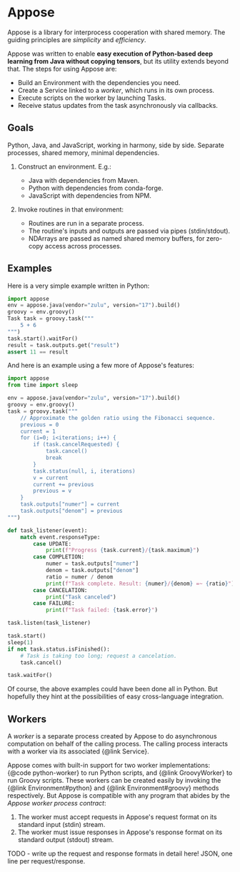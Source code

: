 # Appose

Appose is a library for interprocess cooperation with shared memory.
The guiding principles are *simplicity* and *efficiency*.

Appose was written to enable **easy execution of Python-based deep learning
from Java without copying tensors**, but its utility extends beyond that.
The steps for using Appose are:

* Build an Environment with the dependencies you need.
* Create a Service linked to a *worker*, which runs in its own process.
* Execute scripts on the worker by launching Tasks.
* Receive status updates from the task asynchronously via callbacks.

## Goals

Python, Java, and JavaScript, working in harmony, side by side.
Separate processes, shared memory, minimal dependencies.

1. Construct an environment. E.g.:
   * Java with dependencies from Maven.
   * Python with dependencies from conda-forge.
   * JavaScript with dependencies from NPM.

2. Invoke routines in that environment:
   * Routines are run in a separate process.
   * The routine's inputs and outputs are passed via pipes (stdin/stdout).
   * NDArrays are passed as named shared memory buffers,
     for zero-copy access across processes.

## Examples

Here is a very simple example written in Python:

```python
import appose
env = appose.java(vendor="zulu", version="17").build()
groovy = env.groovy()
Task task = groovy.task("""
    5 + 6
""")
task.start().waitFor()
result = task.outputs.get("result")
assert 11 == result
```

And here is an example using a few more of Appose's features:

```python
import appose
from time import sleep

env = appose.java(vendor="zulu", version="17").build()
groovy = env.groovy()
task = groovy.task("""
    // Approximate the golden ratio using the Fibonacci sequence.
    previous = 0
    current = 1
    for (i=0; i<iterations; i++) {
        if (task.cancelRequested) {
            task.cancel()
            break
        }
        task.status(null, i, iterations)
        v = current
        current += previous
        previous = v
    }
    task.outputs["numer"] = current
    task.outputs["denom"] = previous
""")

def task_listener(event):
    match event.responseType:
        case UPDATE:
            print(f"Progress {task.current}/{task.maximum}")
        case COMPLETION:
            numer = task.outputs["numer"]
            denom = task.outputs["denom"]
            ratio = numer / denom
            print(f"Task complete. Result: {numer}/{denom} =~ {ratio}");
        case CANCELATION:
            print("Task canceled")
        case FAILURE:
            print(f"Task failed: {task.error}")

task.listen(task_listener)

task.start()
sleep(1)
if not task.status.isFinished():
    # Task is taking too long; request a cancelation.
    task.cancel()

task.waitFor()
```

Of course, the above examples could have been done all in Python. But
hopefully they hint at the possibilities of easy cross-language integration.

## Workers

A *worker* is a separate process created by Appose to do asynchronous
computation on behalf of the calling process. The calling process interacts
with a worker via its associated {@link Service}.

Appose comes with built-in support for two worker implementations:
{@code python-worker} to run Python scripts, and {@link GroovyWorker} to run
Groovy scripts. These workers can be created easily by invoking the
{@link Environment#python} and {@link Environment#groovy} methods
respectively. But Appose is compatible with any program that abides by the
*Appose worker process contract*:

1. The worker must accept requests in Appose's request format on its
   standard input (stdin) stream.
2. The worker must issue responses in Appose's response format on its
   standard output (stdout) stream.

TODO - write up the request and response formats in detail here!
JSON, one line per request/response.
